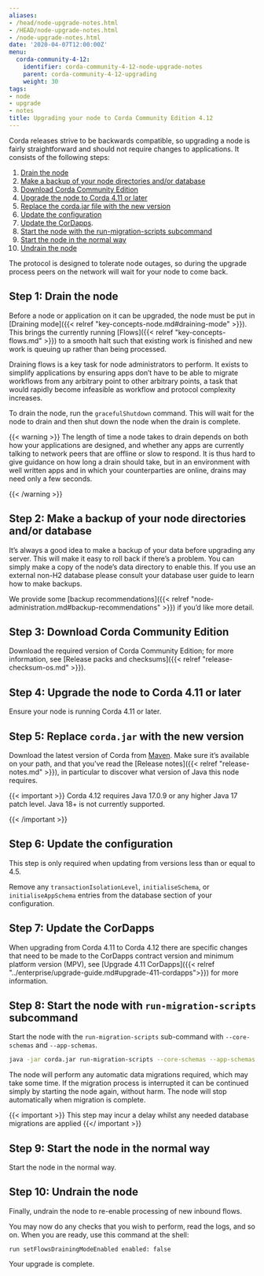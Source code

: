 ```yaml
---
aliases:
- /head/node-upgrade-notes.html
- /HEAD/node-upgrade-notes.html
- /node-upgrade-notes.html
date: '2020-04-07T12:00:00Z'
menu:
  corda-community-4-12:
    identifier: corda-community-4-12-node-upgrade-notes
    parent: corda-community-4-12-upgrading
    weight: 30
tags:
- node
- upgrade
- notes
title: Upgrading your node to Corda Community Edition 4.12
---
```



Corda releases strive to be backwards compatible, so upgrading a node is fairly straightforward and should not require changes to
applications. It consists of the following steps:

1. [Drain the node](#step-1-drain-the-node)
2. [Make a backup of your node directories and/or database](#step-2-make-a-backup-of-your-node-directories-andor-database)
3. [Download Corda Community Edition](#step-3-download-corda-community-edition)
4. [Upgrade the node to Corda 4.11 or later](#step-4-upgrade-the-node-to-corda-411-or-later)
5. [Replace the corda.jar file with the new version](#step-5-replace-cordajar-with-the-new-version)
6. [Update the configuration](#step-6-update-the-configuration)
7. [Update the CorDapps](#step-7-update-the-cordapps).
8. [Start the node with the run-migration-scripts subcommand](#step-8-start-the-node-with-run-migration-scripts-subcommand)
9. [Start the node in the normal way](#step-9-start-the-node-in-the-normal-way)
10. [Undrain the node](#step-10-undrain-the-node)

The protocol is designed to tolerate node outages, so during the upgrade process peers on the network will wait for your node to come back.

## Step 1: Drain the node

Before a node or application on it can be upgraded, the node must be put in [Draining mode]({{< relref "key-concepts-node.md#draining-mode" >}}). This brings the currently running
[Flows]({{< relref "key-concepts-flows.md" >}}) to a smooth halt such that existing work is finished and new work is queuing up rather than being processed.

Draining flows is a key task for node administrators to perform. It exists to simplify applications by ensuring apps don’t have to be
able to migrate workflows from any arbitrary point to other arbitrary points, a task that would rapidly become infeasible as workflow
and protocol complexity increases.

To drain the node, run the `gracefulShutdown` command. This will wait for the node to drain and then shut down the node when the drain
is complete.

{{< warning >}}
The length of time a node takes to drain depends on both how your applications are designed, and whether any apps are currently
talking to network peers that are offline or slow to respond. It is thus hard to give guidance on how long a drain should take, but in
an environment with well written apps and in which your counterparties are online, drains may need only a few seconds.

{{< /warning >}}

## Step 2: Make a backup of your node directories and/or database

It’s always a good idea to make a backup of your data before upgrading any server. This will make it easy to roll back if there’s a problem.
You can simply make a copy of the node’s data directory to enable this. If you use an external non-H2 database please consult your database
user guide to learn how to make backups.

We provide some [backup recommendations]({{< relref "node-administration.md#backup-recommendations" >}}) if you’d like more detail.

## Step 3: Download Corda Community Edition

Download the required version of Corda Community Edition; for more information, see [Release packs and checksums]({{< relref "release-checksum-os.md" >}}).

## Step 4: Upgrade the node to Corda 4.11 or later

Ensure your node is running Corda 4.11 or later.

## Step 5: Replace `corda.jar` with the new version

Download the latest version of Corda from [Maven](https://download.corda.net/maven/corda-releases/net/corda/corda-node/4.12/corda-node-4.12.jar).
Make sure it’s available on your path, and that you’ve read the [Release notes]({{< relref "release-notes.md" >}}), in particular to discover what version of Java this
node requires.

{{< important >}}
Corda 4.12 requires Java 17.0.9 or any higher Java 17 patch level. Java 18+ is not currently supported.

{{< /important >}}

## Step 6: Update the configuration

This step is only required when updating from versions less than or equal to 4.5.

Remove any `transactionIsolationLevel`, `initialiseSchema`, or `initialiseAppSchema` entries from the database section of your configuration.

## Step 7: Update the CorDapps

When upgrading from Corda 4.11 to Corda 4.12 there are specific changes that need to be made to the CorDapps contract version and minimum platform version (MPV), see [Upgrade 4.11 CorDapps]({{< relref "../enterprise/upgrade-guide.md#upgrade-411-cordapps">}}) for more information.

## Step 8: Start the node with `run-migration-scripts` subcommand

Start the node with the `run-migration-scripts` sub-command with `--core-schemas` and `--app-schemas`.

```bash
java -jar corda.jar run-migration-scripts --core-schemas --app-schemas
```

The node will perform any automatic data migrations required, which may take some
time. If the migration process is interrupted it can be continued simply by starting the node again, without harm. The node will stop automatically when migration is complete.

{{< important >}}
This step may incur a delay whilst any needed database migrations are applied
{{</ important >}}

## Step 9: Start the node in the normal way

Start the node in the normal way.

## Step 10: Undrain the node

Finally, undrain the node to re-enable processing of new inbound flows.

You may now do any checks that you wish to perform, read the logs, and so on. When you are ready, use this command at the shell:

`run setFlowsDrainingModeEnabled enabled: false`

Your upgrade is complete.
